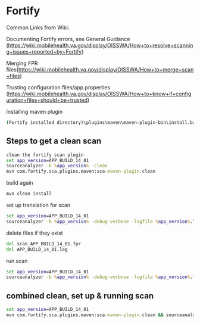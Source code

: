 # Fortify

Common Links from Wiki:

Documenting Fortify errors, see General Guidance (<https://wiki.mobilehealth.va.gov/display/OISSWA/How+to+resolve+scanning+issues+reported+by+Fortify>)

Merging FPR files(<https://wiki.mobilehealth.va.gov/display/OISSWA/How+to+merge+scan+files>)
  
Trusting configuration files/app.properties (<https://wiki.mobilehealth.va.gov/display/OISSWA/How+to+know+if+configuration+files+should+be+trusted>)

Installing maven plugin

```cmd
(Fortify installed directory)\plugins\maven\maven-plugin-bin\install.bat
```

## Steps to get a clean scan

```cmd
clean the fortify scan plugin
set app_version=APP_BUILD_14_01
sourceanalyzer -b %app_version% -clean
mvn com.fortify.sca.plugins.maven:sca-maven-plugin:clean
```

build again

```cmd
mvn clean install
```

set up translation for scan

```cmd
set app_version=APP_BUILD_14_01
sourceanalyzer -b %app_version% -debug-verbose -logfile %app_version%.log -cp "target/**/*.jar" mvn com.fortify.sca.plugins.maven:sca-maven-plugin:translate -Dfortify.sca.exclude="src/test/**/*"
```

delete files if they exist

```cmd
del scan_APP_BUILD_14_01.fpr
del APP_BUILD_14_01.log
```

run scan

```cmd
set app_version=APP_BUILD_14_01
sourceanalyzer -b %app_version% -debug-verbose -logfile %app_version%.log -scan -f scan_%app_version%.fpr -cp "target/**/*.jar"
```

## combined clean, set up & running scan

```cmd
set app_version=APP_BUILD_14_01
mvn com.fortify.sca.plugins.maven:sca-maven-plugin:clean && sourceanalyzer -b %app_version% mvn && sourceanalyzer -b %app_version% -scan -f scan_%app_version%.fpr -debug -logfile log_%app_version%.log
```
